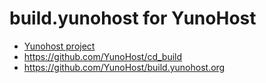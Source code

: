 # build.yunohost for YunoHost

- [Yunohost project](https://yunohost.org)
- https://github.com/YunoHost/cd_build
- https://github.com/YunoHost/build.yunohost.org
